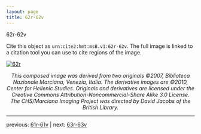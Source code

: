 ```yaml
---
layout: page
title: 62r-62v
---
```


62r-62v

Cite this object as `urn:cite2:hmt:msB.v1:62r-62v`. The full image is linked to a citation tool you can use to cite regions of the image.

[![62r](http://www.homermultitext.org/iipsrv?IIIF=/project/homer/pyramidal/deepzoom/hmt/vbbifolio/v1/vb_61v_62r.tif/full/800,/0/default.jpg)](http://www.homermultitext.org/ict2/?urn=urn:cite2:hmt:vbbifolio.v1:vb_61v_62r) 

<p style="text-align: center; font-style: italic;">This composed image was derived from two originals ©2007, Biblioteca Nazionale Marciana, Venezia, Italia. The derivative images are ©2010, Center for Hellenic Studies. Originals and derivatives are licensed under the Creative Commons Attribution-Noncommercial-Share Alike 3.0 License. The CHS/Marciana Imaging Project was directed by David Jacobs of the British Library.</p>

---

previous: [61r-61v](../61r-61v/) | next: [63r-63v](../63r-63v/)